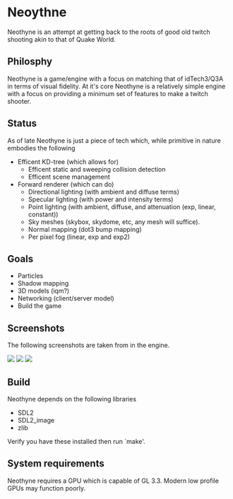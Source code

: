 # Neoythne

Neothyne is an attempt at getting back to the roots of good old twitch shooting
akin to that of Quake World.

## Philosphy

Neothyne is a game/engine with a focus on matching that of idTech3/Q3A in terms
of visual fidelity. At it's core Neothyne is a relatively simple engine with a
focus on providing a minimum set of features to make a twitch shooter.

## Status

As of late Neothyne is just a piece of tech which, while primitive in nature
embodies the following

* Efficent KD-tree (which allows for)
  * Efficent static and sweeping collision detection
  * Efficent scene management
* Forward renderer (which can do)
  * Directional lighting (with ambient and diffuse terms)
  * Specular lighting (with power and intensity terms)
  * Point lighting (with ambient, diffuse, and attenuation (exp, linear, constant))
  * Sky meshes (skybox, skydome, etc, any mesh will suffice).
  * Normal mapping (dot3 bump mapping)
  * Per pixel fog (linear, exp and exp2)

## Goals

* Particles
* Shadow mapping
* 3D models (iqm?)
* Networking (client/server model)
* Build the game

## Screenshots
The following screenshots are taken from in the engine.

[![](http://i.imgur.com/fc36Xa3.png)](http://i.imgur.com/fc36Xa3.png)
[![](http://i.imgur.com/sPxSb8e.png)](http://i.imgur.com/sPxSb8e.png)
[![](http://i.imgur.com/Vu2DWKG.png)](http://i.imgur.com/Vu2DWKG.png)

## Build
Neothyne depends on the following libraries

* SDL2
* SDL2_image
* zlib

Verify you have these installed then run `make'.

## System requirements
Neothyne requires a GPU which is capable of GL 3.3. Modern low profile GPUs may
function poorly.
